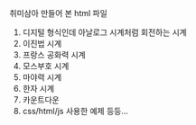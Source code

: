 취미삼아 만들어 본 html 파일
1. 디지털 형식인데 아날로그 시계처럼 회전하는 시계
2. 이진법 시계
3. 프랑스 공화력 시계
4. 모스부호 시계
5. 마야력 시계
6. 한자 시계
7. 카운트다운
8. css/html/js 사용한 예제 등등... 
